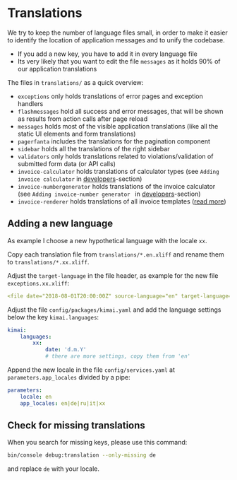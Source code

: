 # Translations

We try to keep the number of language files small, in order to make it easier to identify the location of application messages and to unify the codebase.

- If you add a new key, you have to add it in every language file
- Its very likely that you want to edit the file `messages` as it holds 90% of our application translations 

The files in `translations/` as a quick overview:

- `exceptions` only holds translations of error pages and exception handlers
- `flashmessages` hold all success and error messages, that will be shown as results from action calls after page reload
- `messages` holds most of the visible application translations (like all the static UI elements and form translations)
- `pagerfanta` includes the translations for the pagination component
- `sidebar` holds all the translations of the right sidebar
- `validators` only holds translations related to violations/validation of submitted form data (or API calls)
- `invoice-calculator` holds translations of calculator types (see `Adding invoice calculator` in [developers](developers.md)-section)
- `invoice-numbergenerator` holds translations of the invoice calculator (see `Adding invoice-number generator ` in [developers](developers.md)-section)
- `invoice-renderer` holds translations of all invoice templates ([read more](invoices.md))

## Adding a new language

As example I choose a new hypothetical language with the locale `xx`. 

Copy each translation file from `translations/*.en.xliff` and rename them to `translations/*.xx.xliff`.

Adjust the `target-language` in the file header, as example for the new file `exceptions.xx.xliff`:
```yml
<file date="2018-08-01T20:00:00Z" source-language="en" target-language="xx" datatype="plaintext" original="exceptions.en.xliff">`
```

Adjust the file `config/packages/kimai.yaml` and add the language settings below the key `kimai.languages`: 
```yaml
kimai:
    languages:
        xx:
            date: 'd.m.Y'
            # there are more settings, copy them from 'en'
```

Append the new locale in the file `config/services.yaml` at `parameters.app_locales` divided by a pipe:

```yaml
parameters:
    locale: en
    app_locales: en|de|ru|it|xx
```

## Check for missing translations

When you search for missing keys, please use this command:
```bash
bin/console debug:translation --only-missing de
```
and replace `de` with your locale. 